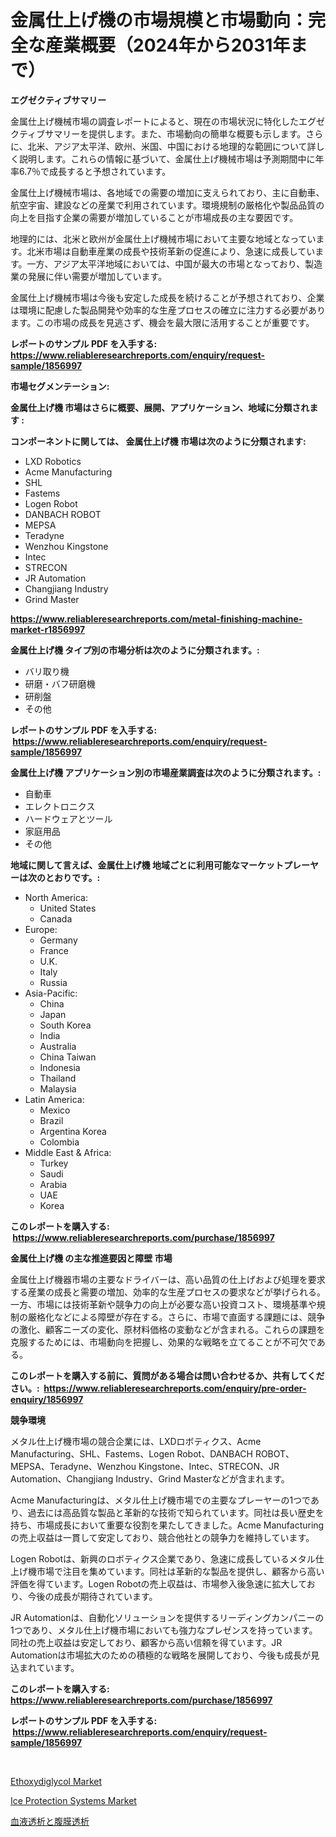 <p><h1>金属仕上げ機の市場規模と市場動向：完全な産業概要（2024年から2031年まで）</h1></p><p><strong>エグゼクティブサマリー</strong></p>
<p><p>金属仕上げ機械市場の調査レポートによると、現在の市場状況に特化したエグゼクティブサマリーを提供します。また、市場動向の簡単な概要も示します。さらに、北米、アジア太平洋、欧州、米国、中国における地理的な範囲について詳しく説明します。これらの情報に基づいて、金属仕上げ機械市場は予測期間中に年率6.7％で成長すると予想されています。</p><p>金属仕上げ機械市場は、各地域での需要の増加に支えられており、主に自動車、航空宇宙、建設などの産業で利用されています。環境規制の厳格化や製品品質の向上を目指す企業の需要が増加していることが市場成長の主な要因です。</p><p>地理的には、北米と欧州が金属仕上げ機械市場において主要な地域となっています。北米市場は自動車産業の成長や技術革新の促進により、急速に成長しています。一方、アジア太平洋地域においては、中国が最大の市場となっており、製造業の発展に伴い需要が増加しています。</p><p>金属仕上げ機械市場は今後も安定した成長を続けることが予想されており、企業は環境に配慮した製品開発や効率的な生産プロセスの確立に注力する必要があります。この市場の成長を見逃さず、機会を最大限に活用することが重要です。</p></p>
<p><strong>レポートのサンプル PDF を入手する: <a href="https://www.reliableresearchreports.com/enquiry/request-sample/1856997">https://www.reliableresearchreports.com/enquiry/request-sample/1856997</a></strong></p>
<p><strong>市場セグメンテーション:</strong></p>
<p><strong> 金属仕上げ機 市場はさらに概要、展開、アプリケーション、地域に分類されます :</strong></p>
<p><strong>コンポーネントに関しては、 金属仕上げ機 市場は次のように分類されます: &nbsp;</strong></p>
<p><ul><li>LXD Robotics</li><li>Acme Manufacturing</li><li>SHL</li><li>Fastems</li><li>Logen Robot</li><li>DANBACH ROBOT</li><li>MEPSA</li><li>Teradyne</li><li>Wenzhou Kingstone</li><li>Intec</li><li>STRECON</li><li>JR Automation</li><li>Changjiang Industry</li><li>Grind Master</li></ul></p>
<p><strong><a href="https://www.reliableresearchreports.com/metal-finishing-machine-market-r1856997">https://www.reliableresearchreports.com/metal-finishing-machine-market-r1856997</a></strong></p>
<p><strong> 金属仕上げ機 タイプ別の市場分析は次のように分類されます。:</strong></p>
<p><ul><li>バリ取り機</li><li>研磨・バフ研磨機</li><li>研削盤</li><li>その他</li></ul></p>
<p><strong>レポートのサンプル PDF を入手する: &nbsp;<a href="https://www.reliableresearchreports.com/enquiry/request-sample/1856997">https://www.reliableresearchreports.com/enquiry/request-sample/1856997</a></strong></p>
<p><strong> 金属仕上げ機 アプリケーション別の市場産業調査は次のように分類されます。:</strong></p>
<p><ul><li>自動車</li><li>エレクトロニクス</li><li>ハードウェアとツール</li><li>家庭用品</li><li>その他</li></ul></p>
<p><strong>地域に関して言えば、金属仕上げ機 地域ごとに利用可能なマーケットプレーヤーは次のとおりです。:</strong></p>
<p><ul>
    <li>
        North America:
        <ul>
            <li>United States</li>
            <li>Canada</li>
        </ul>
    </li>
    <li>
        Europe:
        <ul>
            <li>Germany</li>
            <li>France</li>
            <li>U.K.</li>
            <li>Italy</li>
            <li>Russia</li>
        </ul>
    </li>
    <li>
        Asia-Pacific:
        <ul>
            <li>China</li>
            <li>Japan</li>
            <li>South Korea</li>
            <li>India</li>
            <li>Australia</li>
            <li>China Taiwan</li>
            <li>Indonesia</li>
            <li>Thailand</li>
            <li>Malaysia</li>
        </ul>
    </li>
    <li>
        Latin America:
        <ul>
            <li>Mexico</li>
            <li>Brazil</li>
            <li>Argentina Korea</li>
            <li>Colombia</li>
        </ul>
    </li>
    <li>
        Middle East & Africa:
        <ul>
            <li>Turkey</li>
            <li>Saudi</li>
            <li>Arabia</li>
            <li>UAE</li>
            <li>Korea</li>
        </ul>
    </li>
    </ul></p>
<p><strong>このレポートを購入する: &nbsp;<a href="https://www.reliableresearchreports.com/purchase/1856997">https://www.reliableresearchreports.com/purchase/1856997</a></strong></p>
<p><strong>金属仕上げ機 の主な推進要因と障壁 市場</strong></p>
<p><p>金属仕上げ機器市場の主要なドライバーは、高い品質の仕上げおよび処理を要求する産業の成長と需要の増加、効率的な生産プロセスの要求などが挙げられる。一方、市場には技術革新や競争力の向上が必要な高い投資コスト、環境基準や規制の厳格化などによる障壁が存在する。さらに、市場で直面する課題には、競争の激化、顧客ニーズの変化、原材料価格の変動などが含まれる。これらの課題を克服するためには、市場動向を把握し、効果的な戦略を立てることが不可欠である。</p></p>
<p><strong>このレポートを購入する前に、質問がある場合は問い合わせるか、共有してください。:&nbsp; <a href="https://www.reliableresearchreports.com/enquiry/pre-order-enquiry/1856997">https://www.reliableresearchreports.com/enquiry/pre-order-enquiry/1856997</a></strong></p>
<p><strong>競争環境</strong></p>
<p><p>メタル仕上げ機市場の競合企業には、LXDロボティクス、Acme Manufacturing、SHL、Fastems、Logen Robot、DANBACH ROBOT、MEPSA、Teradyne、Wenzhou Kingstone、Intec、STRECON、JR Automation、Changjiang Industry、Grind Masterなどが含まれます。</p><p>Acme Manufacturingは、メタル仕上げ機市場での主要なプレーヤーの1つであり、過去には高品質な製品と革新的な技術で知られています。同社は長い歴史を持ち、市場成長において重要な役割を果たしてきました。Acme Manufacturingの売上収益は一貫して安定しており、競合他社との競争力を維持しています。</p><p>Logen Robotは、新興のロボティクス企業であり、急速に成長しているメタル仕上げ機市場で注目を集めています。同社は革新的な製品を提供し、顧客から高い評価を得ています。Logen Robotの売上収益は、市場参入後急速に拡大しており、今後の成長が期待されています。</p><p>JR Automationは、自動化ソリューションを提供するリーディングカンパニーの1つであり、メタル仕上げ機市場においても強力なプレゼンスを持っています。同社の売上収益は安定しており、顧客から高い信頼を得ています。JR Automationは市場拡大のための積極的な戦略を展開しており、今後も成長が見込まれています。</p></p>
<p><strong>このレポートを購入する: &nbsp; <a href="https://www.reliableresearchreports.com/purchase/1856997">https://www.reliableresearchreports.com/purchase/1856997</a></strong></p>
<p><strong>レポートのサンプル PDF を入手する: &nbsp;<a href="https://www.reliableresearchreports.com/enquiry/request-sample/1856997">https://www.reliableresearchreports.com/enquiry/request-sample/1856997</a></strong><strong></strong></p>
<p>&nbsp;</p>
<p><p><a href="https://issuu.com/reportprime-2/docs/ethoxydiglycol-market-size-2030.pptx">Ethoxydiglycol Market</a></p><p><a href="https://view.publitas.com/reportprime-1/ice-protection-systems-market-the-key-to-successful-business-strategy-forecast-till-2031/">Ice Protection Systems Market</a></p><p><a href="https://medium.com/@bonniehoppe1/%E8%85%8E%E8%87%93%E9%80%8F%E6%9E%90-%E8%85%B9%E8%86%9C%E9%80%8F%E6%9E%90%E5%B8%82%E5%A0%B4-2031%E5%B9%B4%E3%81%BE%E3%81%A7%E3%81%AE%E3%83%88%E3%83%AC%E3%83%B3%E3%83%89-%E4%BA%88%E6%B8%AC-%E7%AB%B6%E4%BA%89%E5%88%86%E6%9E%90-0787525ed350">血液透析と腹膜透析</a></p></p>